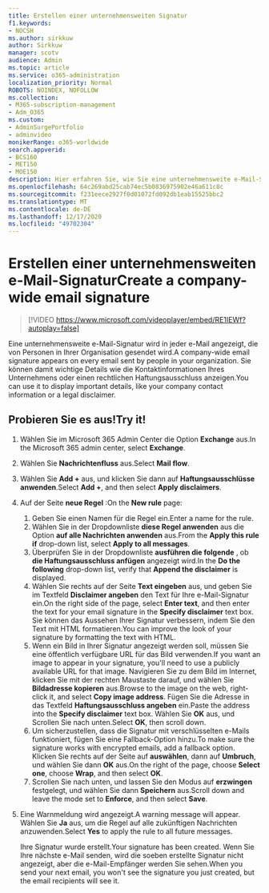 ```yaml
---
title: Erstellen einer unternehmensweiten Signatur
f1.keywords:
- NOCSH
ms.author: sirkkuw
author: Sirkkuw
manager: scotv
audience: Admin
ms.topic: article
ms.service: o365-administration
localization_priority: Normal
ROBOTS: NOINDEX, NOFOLLOW
ms.collection:
- M365-subscription-management
- Adm_O365
ms.custom:
- AdminSurgePortfolio
- adminvideo
monikerRange: o365-worldwide
search.appverid:
- BCS160
- MET150
- MOE150
description: Hier erfahren Sie, wie Sie eine unternehmensweite e-Mail-Signatur erstellen.
ms.openlocfilehash: 64c269abd25cab74ec5b0836975902e46a611c8c
ms.sourcegitcommit: f231eece2927f0d01072fd092db1eab15525bbc2
ms.translationtype: MT
ms.contentlocale: de-DE
ms.lasthandoff: 12/17/2020
ms.locfileid: "49702304"
---
```

# <a name="create-a-company-wide-email-signature"></a><span data-ttu-id="c7150-103">Erstellen einer unternehmensweiten e-Mail-Signatur</span><span class="sxs-lookup"><span data-stu-id="c7150-103">Create a company-wide email signature</span></span>

> [!VIDEO https://www.microsoft.com/videoplayer/embed/RE1IEWf?autoplay=false]

<span data-ttu-id="c7150-104">Eine unternehmensweite e-Mail-Signatur wird in jeder e-Mail angezeigt, die von Personen in Ihrer Organisation gesendet wird.</span><span class="sxs-lookup"><span data-stu-id="c7150-104">A company-wide email signature appears on every email sent by people in your organization.</span></span> <span data-ttu-id="c7150-105">Sie können damit wichtige Details wie die Kontaktinformationen Ihres Unternehmens oder einen rechtlichen Haftungsausschluss anzeigen.</span><span class="sxs-lookup"><span data-stu-id="c7150-105">You can use it to display important details, like your company contact information or a legal disclaimer.</span></span> 

## <a name="try-it"></a><span data-ttu-id="c7150-106">Probieren Sie es aus!</span><span class="sxs-lookup"><span data-stu-id="c7150-106">Try it!</span></span>

1. <span data-ttu-id="c7150-107">Wählen Sie im Microsoft 365 Admin Center die Option **Exchange** aus.</span><span class="sxs-lookup"><span data-stu-id="c7150-107">In the Microsoft 365 admin center, select **Exchange**.</span></span>
1. <span data-ttu-id="c7150-108">Wählen Sie **Nachrichtenfluss** aus.</span><span class="sxs-lookup"><span data-stu-id="c7150-108">Select **Mail flow**.</span></span>
1. <span data-ttu-id="c7150-109">Wählen Sie **Add +** aus, und klicken Sie dann auf **Haftungsausschlüsse anwenden**.</span><span class="sxs-lookup"><span data-stu-id="c7150-109">Select **Add +**, and then select **Apply disclaimers**.</span></span>
1. <span data-ttu-id="c7150-110">Auf der Seite **neue Regel** :</span><span class="sxs-lookup"><span data-stu-id="c7150-110">On the **New rule** page:</span></span>
    1. <span data-ttu-id="c7150-111">Geben Sie einen Namen für die Regel ein.</span><span class="sxs-lookup"><span data-stu-id="c7150-111">Enter a name for the rule.</span></span>
    1. <span data-ttu-id="c7150-112">Wählen Sie in der Dropdownliste **diese Regel anwenden** aus die Option **auf alle Nachrichten anwenden** aus.</span><span class="sxs-lookup"><span data-stu-id="c7150-112">From the **Apply this rule if** drop-down list, select **Apply to all messages**.</span></span>
    1. <span data-ttu-id="c7150-113">Überprüfen Sie in der Dropdownliste **ausführen die folgende** , ob **die Haftungsausschluss anfügen** angezeigt wird.</span><span class="sxs-lookup"><span data-stu-id="c7150-113">In the **Do the following** drop-down list, verify that **Append the disclaimer** is displayed.</span></span>
    1. <span data-ttu-id="c7150-114">Wählen Sie rechts auf der Seite **Text eingeben** aus, und geben Sie im Textfeld **Disclaimer angeben** den Text für Ihre e-Mail-Signatur ein.</span><span class="sxs-lookup"><span data-stu-id="c7150-114">On the right side of the page, select **Enter text**, and then enter the text for your email signature in the **Specify disclaimer** text box.</span></span> <span data-ttu-id="c7150-115">Sie können das Aussehen Ihrer Signatur verbessern, indem Sie den Text mit HTML formatieren.</span><span class="sxs-lookup"><span data-stu-id="c7150-115">You can improve the look of your signature by formatting the text with HTML.</span></span>
    1. <span data-ttu-id="c7150-116">Wenn ein Bild in Ihrer Signatur angezeigt werden soll, müssen Sie eine öffentlich verfügbare URL für das Bild verwenden.</span><span class="sxs-lookup"><span data-stu-id="c7150-116">If you want an image to appear in your signature, you'll need to use a publicly available URL for that image.</span></span> <span data-ttu-id="c7150-117">Navigieren Sie zu dem Bild im Internet, klicken Sie mit der rechten Maustaste darauf, und wählen Sie **Bildadresse kopieren** aus.</span><span class="sxs-lookup"><span data-stu-id="c7150-117">Browse to the image on the web, right-click it, and select **Copy image address**.</span></span> <span data-ttu-id="c7150-118">Fügen Sie die Adresse in das Textfeld **Haftungsausschluss angeben** ein.</span><span class="sxs-lookup"><span data-stu-id="c7150-118">Paste the address into the **Specify disclaimer** text box.</span></span> <span data-ttu-id="c7150-119">Wählen Sie **OK** aus, und Scrollen Sie nach unten.</span><span class="sxs-lookup"><span data-stu-id="c7150-119">Select **OK**, then scroll down.</span></span>
    1. <span data-ttu-id="c7150-120">Um sicherzustellen, dass die Signatur mit verschlüsselten e-Mails funktioniert, fügen Sie eine Fallback-Option hinzu.</span><span class="sxs-lookup"><span data-stu-id="c7150-120">To make sure the signature works with encrypted emails, add a fallback option.</span></span> <span data-ttu-id="c7150-121">Klicken Sie rechts auf der Seite auf **auswählen**, dann auf **Umbruch**, und wählen Sie dann **OK** aus.</span><span class="sxs-lookup"><span data-stu-id="c7150-121">On the right of the page, choose **Select one**, choose **Wrap**, and then select **OK**.</span></span>
    1. <span data-ttu-id="c7150-122">Scrollen Sie nach unten, und lassen Sie den Modus auf **erzwingen** festgelegt, und wählen Sie dann **Speichern** aus.</span><span class="sxs-lookup"><span data-stu-id="c7150-122">Scroll down and leave the mode set to **Enforce**, and then select **Save**.</span></span>
1. <span data-ttu-id="c7150-123">Eine Warnmeldung wird angezeigt.</span><span class="sxs-lookup"><span data-stu-id="c7150-123">A warning message will appear.</span></span> <span data-ttu-id="c7150-124">Wählen Sie **Ja** aus, um die Regel auf alle zukünftigen Nachrichten anzuwenden.</span><span class="sxs-lookup"><span data-stu-id="c7150-124">Select **Yes** to apply the rule to all future messages.</span></span>

    <span data-ttu-id="c7150-125">Ihre Signatur wurde erstellt.</span><span class="sxs-lookup"><span data-stu-id="c7150-125">Your signature has been created.</span></span> <span data-ttu-id="c7150-126">Wenn Sie Ihre nächste e-Mail senden, wird die soeben erstellte Signatur nicht angezeigt, aber die e-Mail-Empfänger werden Sie sehen.</span><span class="sxs-lookup"><span data-stu-id="c7150-126">When you send your next email, you won't see the signature you just created, but the email recipients will see it.</span></span>